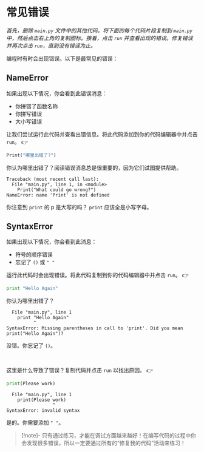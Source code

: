 # 常见错误

*首先，删除 `main.py` 文件中的其他代码。将下面的每个代码片段复制到 `main.py` 中，然后点击右上角的复制图标。接着，点击 `run` 并查看出现的错误。修复错误并再次点击 `run`，直到没有错误为止。*

编程时有时会出现错误。以下是最常见的错误：

## NameError

如果出现以下情况，你会看到此错误消息：
  - 你拼错了函数名称
  - 你拼写错误
  - 大小写错误
  
让我们尝试运行此代码并查看出错信息。将此代码添加到你的代码编辑器中并点击 `run`。
👉 
```python
Print("哪里出错了?")
```


你认为哪里出错了？阅读错误消息总是很重要的，因为它们试图提供帮助。
```
Traceback (most recent call last):
  File "main.py", line 1, in <module>
    Print("What could go wrong?")
NameError: name 'Print' is not defined
```
你注意到 `print` 的 p 是大写的吗？ `print` 应该全是小写字母。
## SyntaxError
如果出现以下情况，你会看到此消息：
  - 符号的顺序错误
  - 忘记了 `()` 或 `" "` 
  
运行此代码时会出现错误。将此代码复制到你的代码编辑器中并点击 `run`。
👉 

```python
print "Hello Again"
```


你认为哪里出错了？
```
  File "main.py", line 1
    print "Hello Again"
          ^
SyntaxError: Missing parentheses in call to 'print'. Did you mean print("Hello Again")?
```
没错。你忘记了 `()`。

&nbsp;

这里是什么导致了错误？复制代码并点击 `run` 以找出原因。
👉 
```python
print(Please work)
```
```
  File "main.py", line 1
    print(Please work)
                 ^
SyntaxError: invalid syntax
```
是的。你需要添加 `" "`。

>[!note]- 只有通过练习，才能在调试方面越来越好！在编写代码的过程中你会发现很多错误，所以一定要通过所有的“修复我的代码”活动来练习！